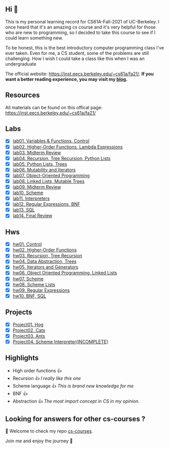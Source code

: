## Hi 👋

This is my personal learning record for CS61A-Fall-2021 of UC-Berkeley. I once heard that it's an amazing cs course and it's very helpful for those who are new to programming, so I decided to take this course to see if I could learn something new.



To be honest, this is the best introductory computer programming class I've ever taken. Even for me, a CS student, some of the problems are still challenging. How I wish I could take a class like this when I was an undergraduate



The official website: <https://inst.eecs.berkeley.edu/~cs61a/fa21/>. **If you want a better reading experience, you may visit my [blog](https://martinlwx.github.io).**
## Resources
All materials can be found on this offical page: <https://inst.eecs.berkeley.edu/~cs61a/fa21/>

## Labs

- [x] [lab01. Variables & Functions, Control](./Labs/lab01.py)
- [x] [lab02. Higher-Order Functions, Lambda Expressions](./Labs/lab02.py)
- [x] [lab03. Midterm Review](./Labs/lab03.py)
- [x] [lab04. Recursion, Tree Recursion, Python Lists](./Labs/lab04.py)
- [x] [lab05. Python Lists, Trees](./Labs/lab05.py)
- [x] [lab06. Mutability and Iterators](./Labs/lab06.py)
- [x] [lab07. Object-Oriented Programming](./Labs/lab07)
- [x] [lab08. Linked Lists, Mutable Trees](./Labs/lab08.py)
- [x] [lab09. Midterm Review](./Labs/lab09.py)
- [x] [lab10. Scheme](./Labs/lab10.scm)
- [x] [lab11. Interpreters](./Labs/lab11)
- [x] [lab12. Regular Expressions, BNF](./Labs/lab12)
- [x] [lab13. SQL](./Labs/lab13)
- [x] [lab14. Final Review](./Labs/lab14)

## Hws

- [x] [hw01. Control](./Hws/hw01.py)
- [x] [hw02. Higher-Order Functions](./Hws/hw02.py)
- [x] [hw03. Recursion, Tree Recursion](./Hws/hw03.py)
- [x] [hw04. Data Abstraction, Trees](./Hws/hw04.py)
- [x] [hw05. Iterators and Generators](./Hws/hw05.py)
- [x] [hw06. Object Oriented Programming, Linked Lists](./Hws/hw06.py)
- [x] [hw07. Scheme](./Hws/hw07.scm)
- [x] [hw08. Scheme Lists](./Hws/hw08.scm)
- [x] [hw09. Regular Expressions](./Hws/hw09.py)
- [x] [hw10. BNF, SQL](./Hws/hw10)

## Projects

- [x] [Project01. Hog](./Projects/hog)
- [x] [Project02. Cats](./Projects/cats)
- [x] [Project03. Ants](./Projects/ants)
- [x] [Project04. Scheme Interpreter(INCOMPLETE)](./Projects/scheme)

## Highlights

-   High order functions 👍
-   Recursion 👍 *I really like this one*
-   Scheme language 👍 *This is brand new knowledge for me*
-   BNF 👍
-   Abstraction 👍 *The most import concept in CS in my opinion.*

## Looking for answers for other cs-courses ?

:hugs: Welcome to check my repo [cs-courses](https://github.com/MartinLwx/cs-courses). 



Join me and enjoy the journey :rocket:

